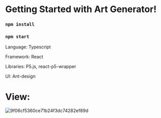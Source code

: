 # Getting Started with Art Generator!

### `npm install`

### `npm start`

Language: Typescript

Framework: React

Libraries: P5.js, react-p5-wrapper

UI: Ant-design

# View:
![9f06cf5360ce71b24f3dc74282ef89d](https://user-images.githubusercontent.com/50816749/144525170-d0c4f601-b0d9-4707-b612-f2302d087f4e.png)
